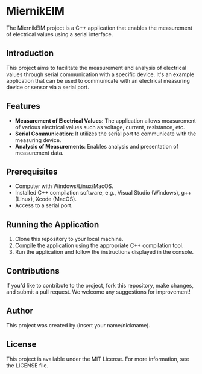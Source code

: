 # MiernikEIM

The MiernikEIM project is a C++ application that enables the measurement of electrical values using a serial interface.

## Introduction

This project aims to facilitate the measurement and analysis of electrical values through serial communication with a specific device. It's an example application that can be used to communicate with an electrical measuring device or sensor via a serial port.

## Features

- **Measurement of Electrical Values**: The application allows measurement of various electrical values such as voltage, current, resistance, etc.
- **Serial Communication**: It utilizes the serial port to communicate with the measuring device.
- **Analysis of Measurements**: Enables analysis and presentation of measurement data.

## Prerequisites

- Computer with Windows/Linux/MacOS.
- Installed C++ compilation software, e.g., Visual Studio (Windows), g++ (Linux), Xcode (MacOS).
- Access to a serial port.

## Running the Application

1. Clone this repository to your local machine.
2. Compile the application using the appropriate C++ compilation tool.
3. Run the application and follow the instructions displayed in the console.

## Contributions

If you'd like to contribute to the project, fork this repository, make changes, and submit a pull request. We welcome any suggestions for improvement!

## Author

This project was created by (insert your name/nickname).

## License

This project is available under the MIT License. For more information, see the LICENSE file.
